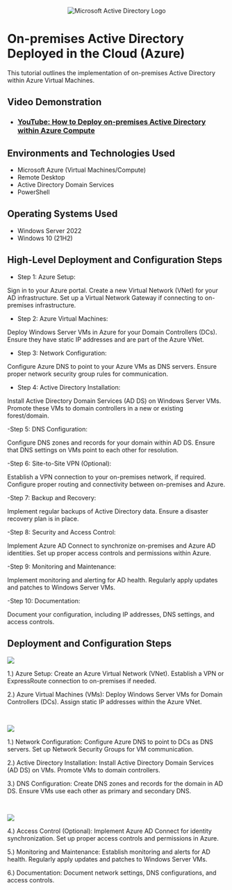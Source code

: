 <p align="center">
<img src="https://i.imgur.com/pU5A58S.png" alt="Microsoft Active Directory Logo"/>
</p>

<h1>On-premises Active Directory Deployed in the Cloud (Azure)</h1>
This tutorial outlines the implementation of on-premises Active Directory within Azure Virtual Machines.<br />


<h2>Video Demonstration</h2>

- ### [YouTube: How to Deploy on-premises Active Directory within Azure Compute](https://www.youtube.com)

<h2>Environments and Technologies Used</h2>

- Microsoft Azure (Virtual Machines/Compute)
- Remote Desktop
- Active Directory Domain Services
- PowerShell

<h2>Operating Systems Used </h2>

- Windows Server 2022
- Windows 10 (21H2)

<h2>High-Level Deployment and Configuration Steps</h2>

- Step 1: Azure Setup:

Sign in to your Azure portal.
Create a new Virtual Network (VNet) for your AD infrastructure.
Set up a Virtual Network Gateway if connecting to on-premises infrastructure.
- Step 2: Azure Virtual Machines:

Deploy Windows Server VMs in Azure for your Domain Controllers (DCs).
Ensure they have static IP addresses and are part of the Azure VNet.
- Step 3: Network Configuration:

Configure Azure DNS to point to your Azure VMs as DNS servers.
Ensure proper network security group rules for communication.
- Step 4: Active Directory Installation:

Install Active Directory Domain Services (AD DS) on Windows Server VMs.
Promote these VMs to domain controllers in a new or existing forest/domain.

-Step 5: DNS Configuration:

Configure DNS zones and records for your domain within AD DS.
Ensure that DNS settings on VMs point to each other for resolution.

-Step 6: Site-to-Site VPN (Optional):

Establish a VPN connection to your on-premises network, if required.
Configure proper routing and connectivity between on-premises and Azure.

-Step 7: Backup and Recovery:

Implement regular backups of Active Directory data.
Ensure a disaster recovery plan is in place.

-Step 8: Security and Access Control:

Implement Azure AD Connect to synchronize on-premises and Azure AD identities.
Set up proper access controls and permissions within Azure.

-Step 9: Monitoring and Maintenance:

Implement monitoring and alerting for AD health.
Regularly apply updates and patches to Windows Server VMs.

-Step 10: Documentation:

Document your configuration, including IP addresses, DNS settings, and access controls.

<h2>Deployment and Configuration Steps</h2>

<p>
<img src= "https://i1.wp.com/theithollow.com/wp-content/uploads/2016/07/AzureNet0.png?fit=1056%2C373&ssl=1"/>
</p>
<p>
1.) Azure Setup:
Create an Azure Virtual Network (VNet).
Establish a VPN or ExpressRoute connection to on-premises if needed.
  
2.) Azure Virtual Machines (VMs):
Deploy Windows Server VMs for Domain Controllers (DCs).
Assign static IP addresses within the Azure VNet.
</p>
<br />

<p>
<img src="https://arminreiter.com/wp-content/uploads/2016/12/20161219_01_overview-1024x659.png"/>
</p>
<p>
1.) Network Configuration:
Configure Azure DNS to point to DCs as DNS servers.
Set up Network Security Groups for VM communication.
  
2.) Active Directory Installation:
Install Active Directory Domain Services (AD DS) on VMs.
Promote VMs to domain controllers.

3.) DNS Configuration:
Create DNS zones and records for the domain in AD DS.
Ensure VMs use each other as primary and secondary DNS.

</p>
<br />

<p>
<img src="https://learn.microsoft.com/en-us/azure/role-based-access-control/media/shared/rbac-scope.png"/>
</p>
<p>
4.) Access Control (Optional):
Implement Azure AD Connect for identity synchronization.
Set up proper access controls and permissions in Azure.
  
5.) Monitoring and Maintenance:
Establish monitoring and alerts for AD health.
Regularly apply updates and patches to Windows Server VMs.

6.) Documentation:
Document network settings, DNS configurations, and access controls.
</p>
<br />
